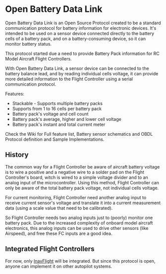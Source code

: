 # Open Battery Data Link
Open Battery Data Link is an Open Source Protocol created to be a standard communication protocol for battery information for electronic devices. It's intended to be used on a sensor device connected directly to the battery cells of a battery pack, and on a battery-consuming device, so it can monitor battery status.

This protocol started due a need to provide Battery Pack information for RC Model Aircraft Flight Controllers. 

With Open Battery Data Link, a sensor device can be connected to the battery balance lead, and by reading individual cells voltage, it can provide more detailed information to the Flight Controller using a serial communication protocol.

Features:
- Stackable - Supports multiple battery packs
- Supports from 1 to 16 cells per battery pack
- Battery pack's voltage and cell count
- Battery pack's average, higher and lower cell voltage
- Battery pack's instant and total current meter

Check the Wiki for Full feature list, Battery sensor schematics and OBDL Protocol definition and Sample Implementations.

## History
The common way for a Flight Controller be aware of aircraft battery voltage is to wire a positive and a negative wire to a solder pad on the Flight Controller's board, witch is wired to a simple voltage divider and to an analog input of the microcontroller. Using this method, Flight Controller can only be aware of the total battery pack voltage, not individual cells voltage.

For current monitoring, Flight Controller need another analog input to receive current sensor's voltage and translate it into a current measurement data (using a scale value that need to be calibrated).

So Flight Controller needs two analog inputs just to (poorly) monitor one battery pack. Due to the increased complexity of onboard model aircraft electronics, this analog inputs can be used to drive other sensors (like Airspeed), and free these FC inputs are a good idea.

## Integrated Flight Controllers
For now, only [InavFlight](https://github.com/iNavFlight/inav) will be integrated. But since this protocol is open, anyone can implement it on other autopilot systems.
